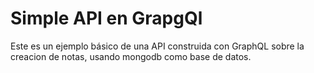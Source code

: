 # Simple API en GrapgQl

Este es un ejemplo básico de una API construida con GraphQL sobre la creacion de notas, usando mongodb como base de datos.

